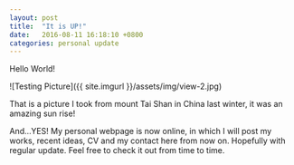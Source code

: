 ```yaml
---
layout: post
title:  "It is UP!"
date:   2016-08-11 16:18:10 +0800
categories: personal update
---
```

Hello World!

![Testing Picture]({{ site.imgurl }}/assets/img/view-2.jpg)

That is a picture I took from mount Tai Shan in China last winter, it was an amazing sun rise!

And...YES! My personal webpage is now online, in which I will post my works, recent ideas, CV and my contact here from now on. Hopefully with regular update. Feel free to check it out from time to time.
